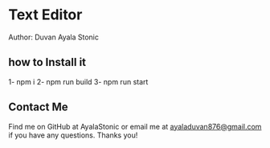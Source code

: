 # Text Editor 

Author: Duvan Ayala Stonic <br>

## how to Install it

1- npm i
2- npm run build
3- npm run start


## Contact Me

Find me on GitHub at AyalaStonic or email me at ayaladuvan876@gmail.com if you have any questions. Thanks you!

